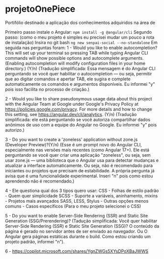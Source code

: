 # projetoOnePiece
Portifólio destinado a aplicação dos conhecimentos adquiridos na área de 

Primeiro passo instale o Angular: `npm install -g @angular/cli`
Segundo passo: (como o meu projeto é simples eu precisei mudar um pouco a rota de instalação)
Insira no git bash `ng new senpai-social --no-standalone`
Em seguida nas perguntas foram: 
1 - Would you like to enable autocompletion? This will set up your terminal so pressing TAB while typing Angular CLI commands will show possible options and autocomplete arguments. (Enabling autocompletion will modify configuration files in your home directory.) (Y/n)
(Tradução simplificada: Essa mensagem é do Angular CLI perguntando se você quer habilitar o autocompletion — ou seja, permitir que ao digitar comandos e apertar TAB, ele sugira e complete automaticamente os comandos e argumentos disponíveis. Eu informei "y" pois isso facilita no processo de criação.)

2 - Would you like to share pseudonymous usage data about this project with the Angular Team at Google under Google's Privacy Policy at https://policies.google.com/privacy. For more details and how to change this setting, see https://angular.dev/cli/analytics. (Y/n)
(Tradução simplificada: ele está perguntando se você autoriza compartilhar dados anônimos de uso com a equipe do Angular no Google. Eu informei "y" pois autorizo.)

3 - Do you want to create a 'zoneless' application without zone.js (Developer Preview)?(Y/n)
(Esse é um prompt novo do Angular CLI, especialmente nas versões mais recentes (como Angular 17+). Ele está perguntando se você quer criar uma aplicação "zoneless", ou seja, sem usar zone.js — uma biblioteca que o Angular usa para detectar mudanças e atualizar a interface automaticamente. Ou seja, não é recomendado para iniciantes ou projetos que precisam de estabilidade. A própria pergunta já avisa que é uma funcionalidade experimental. Inseri "n" pois como estou aprendendo não é recomendado.)

4 - Ele questiona qual dos 3 tipos quero usar:
CSS - Folhas de estilo padrão - Quem quer simplicidade
SCSS - Suporte a variáveis, aninhamento, mixins - Projetos mais avançados
SASS, LESS, Stylus - Outras opções menos comuns - Casos específicos
(Para o meu projeto selecionei o CSS)

5 - Do you want to enable Server-Side Rendering (SSR) and Static Site Generation (SSG/Prerendering)?
(Tadução simplificada: Você quer habilitar Server-Side Rendering (SSR) e Static Site Generation (SSG)? O conteúdo da página é gerado no servidor antes de ser enviado ao navegador. Ou O Angular gera páginas estáticas durante o build. Como estou criando um projeto padrão, informei "n").

6 - https://copilot.microsoft.com/shares/YgnZWGs5XYsDPoXBaJWWS